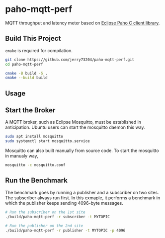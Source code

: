 # paho-mqtt-perf

MQTT throughput and latency meter based on [Eclipse Paho C client
library](https://github.com/eclipse/paho.mqtt.c).

## Build This Project

`cmake` is required for compilation.

```sh
git clone https://github.com/jerry73204/paho-mqtt-perf.git
cd paho-mqtt-perf

cmake -B build -S .
cmake --build build
```

## Usage

## Start the Broker

A MQTT broker, such as Eclipse Mosquitto, must be established in
anticipation. Ubuntu users can start the mosquitto daemon this way.

```sh
sudo apt install mosquitto
sudo systemctl start mosquitto.service
```


Mosquitto can also built manually from source code. To start the
mosquitto in manualy way,

```sh
mosquitto -c mosquitto.conf
```

## Run the Benchmark

The benchmark goes by running a publisher and a subscriber on two
sites. The subscriber always run first. In this exmaple, it performs a
benchmark in which the publisher keeps sending 4096-byte messages.

```sh
# Run the subscriber on the 1st site
./build/paho-mqtt-perf -r subscriber -t MYTOPIC

# Run the publisher on the 2nd site
./build/paho-mqtt-perf -r publisher -t MYTOPIC -p 4096
```
